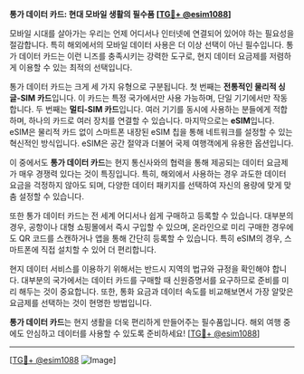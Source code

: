 **통가 데이터 카드: 현대 모바일 생활의 필수품 [[TG💪+ @esim1088](https://t.me/s/esim1088)]**

모바일 시대를 살아가는 우리는 언제 어디서나 인터넷에 연결되어 있어야 하는 필요성을 절감합니다. 특히 해외에서의 모바일 데이터 사용은 더 이상 선택이 아닌 필수입니다. 통가 데이터 카드는 이런 니즈를 충족시키는 강력한 도구로, 현지 데이터 요금제를 저렴하게 이용할 수 있는 최적의 선택입니다.

통가 데이터 카드는 크게 세 가지 유형으로 구분됩니다. 첫 번째는 **전통적인 물리적 싱글-SIM 카드**입니다. 이 카드는 특정 국가에서만 사용 가능하며, 단일 기기에서만 작동합니다. 두 번째는 **멀티-SIM 카드**입니다. 여러 기기를 동시에 사용하는 분들에게 적합하며, 하나의 카드로 여러 장치를 연결할 수 있습니다. 마지막으로는 **eSIM**입니다. eSIM은 물리적 카드 없이 스마트폰 내장된 eSIM 칩을 통해 네트워크를 설정할 수 있는 혁신적인 방식입니다. eSIM은 공간 절약과 더불어 국제 여행객에게 유용한 옵션입니다.

이 중에서도 **통가 데이터 카드**는 현지 통신사와의 협력을 통해 제공되는 데이터 요금제가 매우 경쟁력 있다는 것이 특징입니다. 특히, 해외에서 사용하는 경우 과도한 데이터 요금을 걱정하지 않아도 되며, 다양한 데이터 패키지를 선택하여 자신의 용량에 맞게 맞춤 설정할 수 있습니다.

또한 통가 데이터 카드는 전 세계 어디서나 쉽게 구매하고 등록할 수 있습니다. 대부분의 경우, 공항이나 대형 쇼핑몰에서 즉시 구입할 수 있으며, 온라인으로 미리 구매한 경우에도 QR 코드를 스캔하거나 앱을 통해 간단히 등록할 수 있습니다. 특히 eSIM의 경우, 스마트폰에 직접 설치할 수 있어 더 편리합니다.

현지 데이터 서비스를 이용하기 위해서는 반드시 지역의 법규와 규정을 확인해야 합니다. 대부분의 국가에서는 데이터 카드를 구매할 때 신원증명서를 요구하므로 준비를 미리 해두는 것이 중요합니다. 또한, 통화 요금과 데이터 속도를 비교해보면서 가장 알맞은 요금제를 선택하는 것이 현명한 방법입니다.

**통가 데이터 카드**는 현지 생활을 더욱 편리하게 만들어주는 필수품입니다. 해외 여행 중에도 안심하고 데이터를 사용할 수 있도록 준비하세요! [[TG💪+ @esim1088](https://t.me/s/esim1088)]

---

[[TG💪+ @esim1088](https://t.me/s/esim1088) ![Image](https://i.postimg.cc/Y0z9fWf4/image.png)]